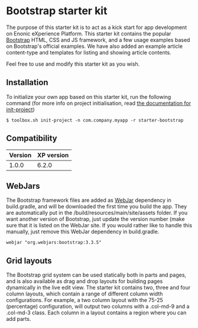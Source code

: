 # Bootstrap starter kit

The purpose of this starter kit is to act as a kick start for app development on Enonic eXperience Platform. This starter kit contains the popular [Bootstrap](http://getbootstrap.com/) HTML, CSS and JS framework, and a few usage examples based on Bootstrap's official examples.
We have also added an example article content-type and templates for listing and showing article contents.

Feel free to use and modify this starter kit as you wish.

## Installation

To initialize your own app based on this starter kit, run the following command (for more info on project initialisation, read [the documentation for init-project](http://xp.readthedocs.org/en/stable/reference/toolbox/init-project.html))

```shell
$ toolbox.sh init-project -n com.company.myapp -r starter-bootstrap
```

## Compatibility

| Version        | XP version |
| ------------- | ------------- |
| 1.0.0 | 6.2.0 |

## WebJars

The Bootstrap framework files are added as [WebJar](http://www.webjars.org/) dependency in build.gradle, and will be downloaded the first time you build the app. They are automatically put in the /build/resources/main/site/assets folder. If you want another version of Bootstrap, just update the version number (make sure that it is listed on the WebJar site. If you would rather like to handle this manually, just remove this WebJar dependency in build.gradle.

```
webjar "org.webjars:bootstrap:3.3.5"
```

## Grid layouts

The Bootstrap grid system can be used statically both in parts and pages, and is also available as drag and drop layouts for building pages dynamically in the live edit view.
The starter kit contains two, three and four column layouts, which contain a range of different column width configurations. For example, a two column layout with the 75-25 (percentage) configuration, will output two columns with a .col-md-9 and a .col-md-3 class. Each column in a layout contains a region where you can add parts.